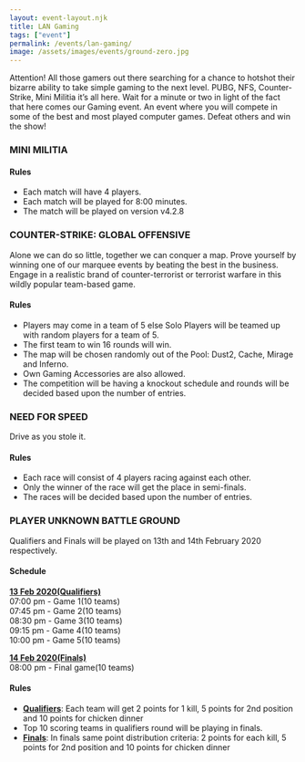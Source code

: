 ```yaml
---
layout: event-layout.njk
title: LAN Gaming
tags: ["event"]
permalink: /events/lan-gaming/
image: /assets/images/events/ground-zero.jpg
---
```


Attention! All those gamers out there searching for a chance to hotshot their bizarre ability to
take simple gaming to the next level. PUBG, NFS, Counter-Strike, Mini Militia it’s all here. Wait
for a minute or two in light of the fact that here comes our Gaming event. An event where you
will compete in some of the best and most played computer games.
Defeat others and win the show!

### MINI MILITIA

#### Rules

- Each match will have 4 players.
- Each match will be played for 8:00 minutes.
- The match will be played on version v4.2.8

### COUNTER-STRIKE: GLOBAL OFFENSIVE

Alone we can do so little, together we can conquer a map. Prove yourself by winning one of our
marquee events by beating the best in the business. Engage in a realistic brand of
counter-terrorist or terrorist warfare in this wildly popular team-based game.

#### Rules

- Players may come in a team of 5 else Solo Players will be teamed up with random
  players for a team of 5.
- The first team to win 16 rounds will win.
- The map will be chosen randomly out of the Pool: Dust2, Cache, Mirage and Inferno.
- Own Gaming Accessories are also allowed.
- The competition will be having a knockout schedule and rounds will be decided based
  upon the number of entries.

### NEED FOR SPEED

Drive as you stole it.

#### Rules

- Each race will consist of 4 players racing against each other.
- Only the winner of the race will get the place in semi-finals.
- The races will be decided based upon the number of entries.

### PLAYER UNKNOWN BATTLE GROUND

Qualifiers and Finals will be played on 13th and 14th February 2020 respectively.

#### Schedule

**<u>13 Feb 2020(Qualifiers)</u>**  
07:00 pm - Game 1(10 teams)  
07:45 pm - Game 2(10 teams)  
08:30 pm - Game 3(10 teams)  
09:15 pm - Game 4(10 teams)  
10:00 pm - Game 5(10 teams)

**<u>14 Feb 2020(Finals)</u>**  
08:00 pm - Final game(10 teams)

#### Rules

- **<u>Qualifiers</u>**: Each team will get 2 points for 1 kill, 5 points for 2nd position and 10 points
  for chicken dinner
- Top 10 scoring teams in qualifiers round will be playing in finals.
- **<u>Finals</u>**: In finals same point distribution criteria: 2 points for each kill, 5 points for 2nd
  position and 10 points for chicken dinner
